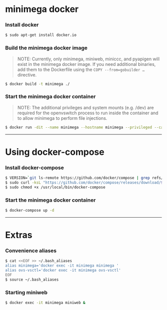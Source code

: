 # minimega docker

### Install docker

  ```bash
  $ sudo apt-get install docker.io
  ```

### Build the minimega docker image

> NOTE: Currently, only minimega, miniweb, miniccc, and pyapigen will exist in the minimega docker image. If you need additional binaries, add them to the Dockerfile using the `COPY --from=gobuilder …` directive.

  ```bash
  $ docker build -t minimega ./
  ```

### Start the minimega docker container

> NOTE: The additional privileges and system mounts (e.g. /dev) are required for the openvswitch process to run inside the container and to allow minimega to perform file injections.

  ```bash
  $ docker run -dit --name minimega --hostname minimega --privileged --cap-add ALL -p 9000:9000/udp -p 9001:9001 -v /tmp/minimega:/tmp/minimega -v /var/log/minimega:/var/log/minimega -v /dev:/dev -v /lib/modules:/lib/modules:ro -v /sys/fs/cgroup:/sys/fs/cgroup:ro --health-cmd "minimega -e version" minimega bash -c "service openvswitch-switch start && minimega -logfile=/var/log/minimega/minimega.log"
  ```

---

#  Using docker-compose

### Install docker-compose

  ```bash
  $ VERSION=`git ls-remote https://github.com/docker/compose | grep refs/tags | grep -oP "[0-9]+\.[0-9][0-9]+\.[0-9]+$" | sort | tail -n 1`
  $ sudo curl -ksL "https://github.com/docker/compose/releases/download/${VERSION}/docker-compose-$(uname -s)-$(uname -m)" -o /usr/local/bin/docker-compose
  $ sudo chmod +x /usr/local/bin/docker-compose
  ```

### Start the minimega docker container

  ```bash
  $ docker-compose up -d
  ```

---

# Extras

### Convenience aliases

  ```bash
  $ cat <<EOF >> ~/.bash_aliases
  alias minimega='docker exec -it minimega minimega '
  alias ovs-vsctl='docker exec -it minimega ovs-vsctl'
  EOF
  $ source ~/.bash_aliases
  ```

### Starting miniweb

  ```bash
  $ docker exec -it minimega miniweb &
  ```

